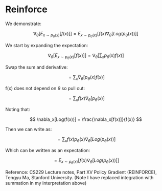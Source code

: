 # Reinforce

We demonstrate:

$$
\nabla_\theta[E_{x \sim p_\theta(x)}[f(x)]] = E_{x \sim p_\theta(x)}[f(x) \nabla_\theta[Log(p_\theta(x))]]
$$

We start by expanding the expectation:

$$
\nabla_\theta[E_{x \sim p_{\theta}(x)}[f(x)]] = \nabla_\theta[\sum_x p_\theta(x) f(x)]
$$

Swap the sum and derivative:

$$
= \sum_x \nabla_\theta[p_\theta(x) f(x)]
$$

f(x) does not depend on $\theta$ so pull out:

$$
= \sum_x f(x) \nabla_\theta[p_\theta(x)]
$$

Noting that:

$$
\nabla_x[Log(f(x))] = \frac{\nabla_x[f(x)]}{f(x)}
$$

Then we can write as:

$$
= \sum_x f(x) p_\theta(x) \nabla_\theta[Log(p_\theta(x))]
$$

Which can be written as an expectation:

$$
= E_{x \sim p_\theta(x)}[f(x) \nabla_\theta[Log(p_\theta(x))]]
$$

Reference:
CS229 Lecture notes, Part XV Policy Gradient (REINFORCE), Tengyu Ma, Stanford University.
(Note I have replaced integration with summation in my interpretation above)
